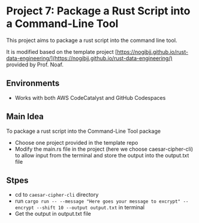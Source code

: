 # Project 7: Package a Rust Script into a Command-Line Tool

This project aims to package a rust script into the command line tool. 

It is modified based on the template project [https://nogibjj.github.io/rust-data-engineering/](https://nogibjj.github.io/rust-data-engineering/) provided by Prof. Noaf.

## Environments

* Works with both AWS CodeCatalyst and GitHub Codespaces

## Main Idea

To package a rust script into the Command-Line Tool package
* Choose one project provided in the template repo
* Modify the main.rs file in the project (here we choose caesar-cipher-cli) to allow input from the terminal and store the output into the output.txt file

## Stpes

* cd to `caesar-cipher-cli` directory
* run `cargo run -- --message "Here goes your message to excrypt" --encrypt --shift 10 --output output.txt` in terminal
* Get the output in output.txt file

